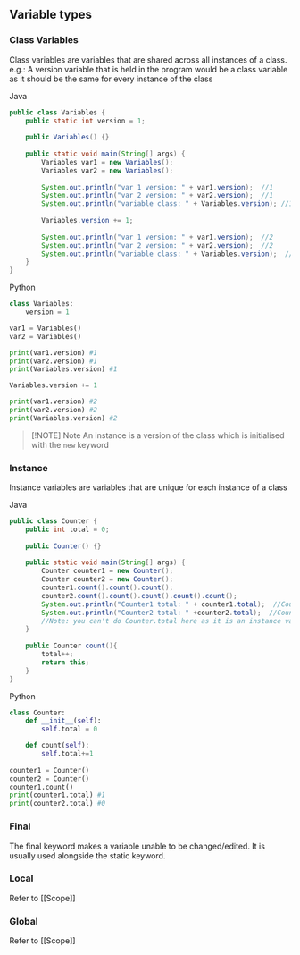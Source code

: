## Variable types
### Class Variables
Class variables are variables that are shared across all instances of a class.
e.g.: A version variable that is held in the program would be a class variable as it should be the same for every instance of the class

Java
```java
public class Variables {  
    public static int version = 1;  
  
    public Variables() {}  
  
    public static void main(String[] args) {  
        Variables var1 = new Variables();  
        Variables var2 = new Variables();  
  
        System.out.println("var 1 version: " + var1.version);  //1
        System.out.println("var 2 version: " + var2.version);  //1
        System.out.println("variable class: " + Variables.version); //1 
  
        Variables.version += 1;  
  
        System.out.println("var 1 version: " + var1.version);  //2
        System.out.println("var 2 version: " + var2.version);  //2
        System.out.println("variable class: " + Variables.version);  //2
    }  
}
```

Python
```python
class Variables:
	version = 1

var1 = Variables()
var2 = Variables()

print(var1.version) #1
print(var2.version) #1
print(Variables.version) #1

Variables.version += 1

print(var1.version) #2
print(var2.version) #2
print(Variables.version) #2
```

> [!NOTE] Note
> An instance is a version of the class which is initialised with the `new` keyword
### Instance
Instance variables are variables that are unique for each instance of a class

Java
```java
public class Counter {  
    public int total = 0;  
  
    public Counter() {}  
  
    public static void main(String[] args) {  
        Counter counter1 = new Counter();  
        Counter counter2 = new Counter();  
        counter1.count().count().count();  
        counter2.count().count().count().count().count();  
        System.out.println("Counter1 total: " + counter1.total);  //Counter1 total: 3
        System.out.println("Counter2 total: " +counter2.total);  //Counter2 total: 5
        //Note: you can't do Counter.total here as it is an instance variable
    }  
  
    public Counter count(){  
        total++;  
        return this;  
    }  
}
```

Python
```python
class Counter:
	def __init__(self):
		self.total = 0

	def count(self):
		self.total+=1
		
counter1 = Counter()
counter2 = Counter()
counter1.count()
print(counter1.total) #1
print(counter2.total) #0
```
### Final
The final keyword makes a variable unable to be changed/edited. It is usually used alongside the static keyword.

### Local
Refer to [[Scope]]
### Global
Refer to [[Scope]]
